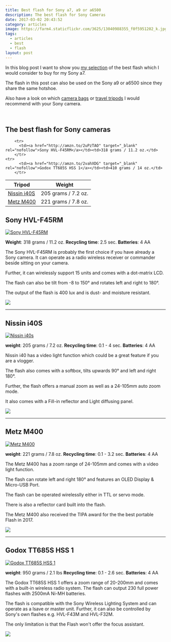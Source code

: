 ```yaml
---
title: Best flash for Sony a7, a9 or a6500
description: The best flash for Sony Cameras
date: 2017-03-02 20:43:52
category: articles
image: https://farm4.staticflickr.com/3625/13040988355_f0f5951202_k.jpg
tags:
  - articles
  - best
  - flash
layout: post
---
```

In this blog post I want to show you [my selection](#the-best-flash-for-sony-cameras) of the best flash which I would consider to buy for my Sony a7.

The flash in this post can also be used on the Sony a9 or a6500 since they share the same hotshoe.

Also have a look on which [camera bags]([http://www.hikeventures.com/best-camera-bags-cases](http://www.hikeventures.com/best-camera-bags-cases/)/) or [travel tripods](http://www.hikeventures.com/best-travel-tripods-sony/) I would recommend with your Sony camera.

<amp-img src="https://farm4.staticflickr.com/3625/13040988355_f0f5951202_k.jpg" width="2048" height="1536" alt="best flash for Sony a7, a9 or a6500" layout="responsive"></amp-img>
<br>
<!--more-->

## The best flash for Sony cameras

<div class="table-responsive">
      <table class="table table-hover table-bordered list_items_3">
        <thead>
             <tr>
                <th>Tripod</th><th>Weight</th>
             </tr>
        </thead>
        <tbody>
            <tr>
          <td><a href="http://amzn.to/2v6MYZ6" target="_blank" rel="nofollow">Nissin i40S</a></td><td>205 grams / 7.2 oz.</td>
        </tr>
        <tr>
          <td><a href="http://amzn.to/2wcBi42" target="_blank" rel="nofollow">Metz M400</a></td><td>221 grams / 7.8 oz.</td>
        </tr>

        <tr>
          <td><a href="http://amzn.to/2uPzTAO" target="_blank" rel="nofollow">Sony HVL-F45RM</a></td><td>318 grams / 11.2 oz.</td>
        </tr>
    <tr>
          <td><a href="http://amzn.to/2vahXDG" target="_blank" rel="nofollow">Godox TT685S HSS 1</a></td><td>410 grams / 14 oz.</td>
        </tr>
</tbody>
</table>
</div>

## Sony HVL-F45RM

<a rel="nofollow" href="https://www.amazon.com/Sony-HVL-F45RM-Compact-Radio-Controlled-Display/dp/B06X15G199/ref=as_li_ss_il?s=photo&ie=UTF8&qid=1501482455&sr=1-17&keywords=flash&refinements=p_72:1248879011&linkCode=li3&tag=hikeve-20&linkId=c7423686a752c429cd1d95f47db11870" target="_blank"><img alt="Sony HVL-F45RM" border="0" src="//ws-na.amazon-adsystem.com/widgets/q?_encoding=UTF8&ASIN=B06X15G199&Format=_SL250_&ID=AsinImage&MarketPlace=US&ServiceVersion=20070822&WS=1&tag=hikeve-20" ></a><img src="https://ir-na.amazon-adsystem.com/e/ir?t=hikeve-20&l=li3&o=1&a=B06X15G199" width="1" height="1" border="0" alt="" style="border:none !important; margin:0px !important;" />

**Weight**: 318 grams / 11.2 oz.
**Recycling time**: 2.5 sec.
**Batteries**: 4 AA

The Sony HVL-F45RM is probably the first choice if you have already a Sony camera. It can operate as a radio wireless receiver or commander beside sitting on your camera.

Further, it can wirelessly support 15 units and comes with a dot-matrix LCD.

The flash can also be tilt from -8 to 150° and rotates left and right to 180°.

The output of the flash is 400 lux and is dust- and moisture resistant.

<a href="http://amzn.to/2uPzTAO" target="_blank" rel="nofollow"><img src="http://www.hikeventures.com/buy.gif"></a>

<hr>

## Nissin i40S

<a rel="nofollow" href="https://www.amazon.com/Nissin-i40S-Camera-Flash-Black/dp/B00NNVE57M/ref=as_li_ss_il?s=photo&ie=UTF8&qid=1501482744&sr=1-1&keywords=nissin+i40&linkCode=li3&tag=hikeve-20&linkId=dcff5ad075fe4201d1b2085556417fa9" target="_blank"><img alt="Nissin i40s" border="0" src="//ws-na.amazon-adsystem.com/widgets/q?_encoding=UTF8&ASIN=B00NNVE57M&Format=_SL250_&ID=AsinImage&MarketPlace=US&ServiceVersion=20070822&WS=1&tag=hikeve-20" ></a><img src="https://ir-na.amazon-adsystem.com/e/ir?t=hikeve-20&l=li3&o=1&a=B00NNVE57M" width="1" height="1" border="0" alt="" style="border:none !important; margin:0px !important;" />

**weight**: 205 grams / 7.2 oz.
**Recycling time**: 0.1 - 4 sec.
**Batteries**: 4 AA

Nissin i40 has a video light function which could be a great feature if you are a vlogger.

The flash also comes with a softbox, tilts upwards 90° and left and right 180°.

Further, the flash offers a manual zoom as well as a 24-105mm auto zoom mode.

It also comes with a Fill-in reflector and Light diffusing panel.

<a href="http://amzn.to/2v6MYZ6" target="_blank" rel="nofollow"><img src="http://www.hikeventures.com/buy.gif"></a>

<hr>

## Metz M400

<a rel="nofollow" href="https://www.amazon.com/Metz-Mecablitz-Interface-MZ-M400S/dp/B01MTK8OSB/ref=as_li_ss_il?s=electronics&ie=UTF8&qid=1501483112&sr=1-3&keywords=mecablitz+m400&linkCode=li3&tag=hikeve-20&linkId=1c1589f92c712cfdc1095d30dfebba77" target="_blank"><img alt="Metz M400" border="0" src="//ws-na.amazon-adsystem.com/widgets/q?_encoding=UTF8&ASIN=B01MTK8OSB&Format=_SL250_&ID=AsinImage&MarketPlace=US&ServiceVersion=20070822&WS=1&tag=hikeve-20" ></a><img src="https://ir-na.amazon-adsystem.com/e/ir?t=hikeve-20&l=li3&o=1&a=B01MTK8OSB" width="1" height="1" border="0" alt="" style="border:none !important; margin:0px !important;" />

**weight**: 221 grams / 7.8 oz.
**Recycling time**: 0.1 - 3.2 sec.
**Batteries**: 4 AA

The Metz M400 has a zoom range of 24-105mm and comes with a video light function.

The flash can rotate left and right 180° and features an OLED Display & Micro-USB Port.

The flash can be operated wirelesslly either in TTL or servo mode.

There is also a reflector card built into the flash.

The Metz M400 also received the TIPA award for the the best portable Flash in 2017.

<a href="http://amzn.to/2wcBi42" target="_blank" rel="nofollow"><img src="http://www.hikeventures.com/buy.gif"></a>

<hr>

## Godox TT685S HSS 1

<a rel="nofollow" href="https://www.amazon.com/Godox-TT685S-Speedlite-X1T-S-Trigger/dp/B01EHJMAAC/ref=as_li_ss_il?s=electronics&ie=UTF8&qid=1501483328&sr=1-3&keywords=Godox+sony&linkCode=li3&tag=hikeve-20&linkId=00c608c273dcbac8f295afabc9cf2d86" target="_blank"><img alt="Godox TT685S HSS 1" border="0" src="//ws-na.amazon-adsystem.com/widgets/q?_encoding=UTF8&ASIN=B01EHJMAAC&Format=_SL250_&ID=AsinImage&MarketPlace=US&ServiceVersion=20070822&WS=1&tag=hikeve-20" ></a><img src="https://ir-na.amazon-adsystem.com/e/ir?t=hikeve-20&l=li3&o=1&a=B01EHJMAAC" width="1" height="1" border="0" alt="" style="border:none !important; margin:0px !important;" />

**weight**: 950 grams / 2.1 lbs
**Recycling time**:  0.1 - 2.6 sec.
**Batteries**: 4 AA

The Godox TT685S HSS 1 offers a zoom range of 20-200mm and comes with a built-in wireless radio system. The flash can output 230 full power flashes with 2500mA Ni-MH batteries.

The flash is compatible with the Sony Wireless Lighting System and can operate as a lsave or master unit. Further, it can also be controlled by Sony's own flashes e.g. HVL-F43M and HVL-F32M.

The only limitation is that the Flash won't offer the focus assistant.

<a href="http://amzn.to/2vahXDG" target="_blank" rel="nofollow"><img src="http://www.hikeventures.com/buy.gif"></a>
